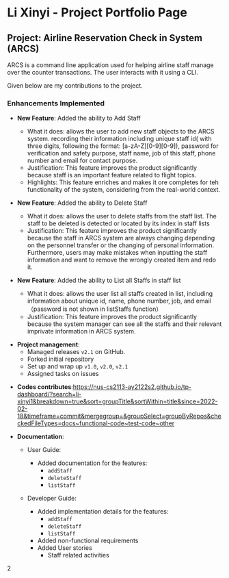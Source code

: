 # Li Xinyi - Project Portfolio Page

## Project: Airline Reservation Check in System (ARCS)

ARCS is a command line application used for helping airline staff manage over the counter transactions. The user interacts with it using a CLI.

Given below are my contributions to the project.

### Enhancements Implemented

* **New Feature**: Added the ability to Add Staff
    * What it does: allows the user to add new staff objects to the ARCS system.  recording their information including unique staff id( with three digits, following the format: [a-zA-Z][0-9][0-9]), password for verification and safety purpose, staff name, job of this staff, phone number and email for contact purpose.
    * Justification: This feature improves the product significantly because staff is an important feature related to flight topics.
    * Highlights: This feature enriches and makes it ore completes for teh functionality of the system, considering from the real-world context.


* **New Feature**: Added the ability to Delete Staff
    * What it does: allows the user to delete staffs from the staff list. The staff to be deleted is detected or located by its index in staff lists
    * Justification: This feature improves the product significantly because the staff in ARCS system are always changing depending on the personnel transfer or the changing of personal information. Furthermore, users may make mistakes when inputting the staff information and want to remove the wrongly created item and redo it.



* **New Feature**: Added the ability to List all Staffs in staff list
    * What it does: allows the user list all staffs created in list, including information about unique id, name, phone number, job, and email （password is not shown in listStaffs function）
    * Justification: This feature improves the product significantly because the system manager can see all the staffs and their relevant imprivate information in ARCS system.



<div style="page-break-after: always;"></div>

* **Project management**:
    * Managed releases `v2.1` on GitHub.
    * Forked initial repository
    * Set up and wrap up `v1.0`, `v2.0`, `v2.1`
    * Assigned tasks on issues

<div style="page-break-after: always;"></div>

* **Codes contributes**:https://nus-cs2113-ay2122s2.github.io/tp-dashboard/?search=li-xinyi1&breakdown=true&sort=groupTitle&sortWithin=title&since=2022-02-18&timeframe=commit&mergegroup=&groupSelect=groupByRepos&checkedFileTypes=docs~functional-code~test-code~other

<div style="page-break-after: always;"></div>

* **Documentation**:
    * User Guide:
        * Added documentation for the features:
            * `addStaff`
            * `deleteStaff`
            * `listStaff`

    * Developer Guide:
        * Added implementation details for the features:
            * `addStaff`
            * `deleteStaff`
            * `listStaff`
        * Added non-functional requirements
        * Added User stories
            * Staff related activities


2